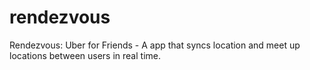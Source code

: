# rendezvous
Rendezvous: Uber for Friends - A app that syncs location and meet up locations between users in real time.
